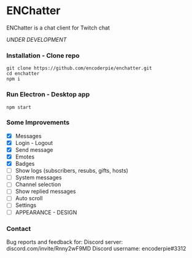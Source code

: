 # ENChatter
ENChatter is a chat client for Twitch chat

*UNDER DEVELOPMENT*

### Installation - Clone repo
```
git clone https://github.com/encoderpie/enchatter.git
cd enchatter
npm i
```

### Run Electron - Desktop app
```
npm start
```

### Some Improvements
- [x] Messages
- [x] Login - Logout
- [x] Send message
- [x] Emotes
- [x] Badges
- [ ] Show logs (subscribers, resubs, gifts, hosts)
- [ ] System messages
- [ ] Channel selection
- [ ] Show replied messages
- [ ] Auto scroll
- [ ] Settings
- [ ] APPEARANCE - DESIGN

### Contact
Bug reports and feedback for:
Discord server: discord.com/invite/Rnny2wF9MD
Discord username: encoderpie#3312